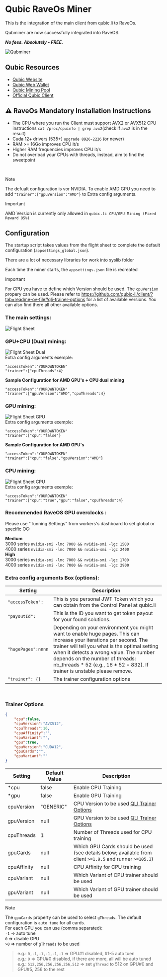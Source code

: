 # Qubic RaveOs Miner
This is the integration of the main client from qubic.li to RaveOs.

Qubminer are now successfully integrated into RaveOS.

***No fees. Absolutely - FREE.***

![Qubminer](/img/Header.png)

## Qubic Resources

- [Qubic Website](https://web.qubic.li/)
- [Qubic Web Wallet](https://wallet.qubic.li/)
- [Qubic Mining Pool](https://app.qubic.li/public/)
- [Official Qubic Client](https://github.com/qubic-li/client?tab=readme-ov-file#download)

## :warning: RaveOs Mandatory Installation Instructions
- The CPU where you run the Client must support AVX2 or AVX512 CPU instructions
`cat /proc/cpuinfo | grep avx2`(check if `avx2` is in the result)
- Cuda 12+ drivers (535+)
`upgrade 8926-2226` (or newer)
- RAM >= 16Go improves CPU it/s
- Higher RAM frequencies improves CPU it/s
- Do not overload your CPUs with threads, instead, aim to find the sweetpoint

<br>

> [!NOTE]
> The defualt configuration is vor NVIDIA. To enable AMD GPU you need to add `"trainer":{"gpuVersion":"AMD"}` to Extra config arguments.

> [!IMPORTANT]
> AMD Version is currently only allowed in `qubic.li CPU/GPU Mining (Fixed Reward 85%)`


## Configuration
The startup script takes values from the flight sheet to complete the default configuration (`appsettings_global.json`).

There are a lot of necessary libraries for work into syslib folder

Each time the miner starts, the `appsettings.json` file is recreated

> [!IMPORTANT]
> For CPU you have to define which Version should be used. The `cpuVersion` propery can be used. Please refer to https://github.com/qubic-li/client/?tab=readme-ov-file#qli-trainer-options for a list of available versions. You can also find there all other available options.

### The main settings:
![Flight Sheet](/img/FlightSheet.png)

### GPU+CPU (Dual) mining:
![Flight Sheet Dual](/img/FlightSheetDual.png)
<br>
Extra config arguments exemple:
```
"accessToken":"YOUROWNTOKEN"
"trainer":{"cpuThreads":4}
```

**Sample Configuration for AMD GPU's + CPU dual mining**
```
"accessToken":"YOUROWNTOKEN"
"trainer":{"gpuVersion":"AMD","cpuThreads":4}
```

### GPU mining:
![Flight Sheet GPU](/img/FlightSheetGPU.png)
<br>
Extra config arguments exemple:
```
"accessToken":"YOUROWNTOKEN"
"trainer":{"cpu":"false"}
```

**Sample Configuration for AMD GPU's**
```
"accessToken":"YOUROWNTOKEN"
"trainer":{"cpu":"false","gpuVersion":"AMD"}
```

### CPU mining:
![Flight Sheet CPU](/img/FlightSheetCPU.png)
<br>
Extra config arguments exemple:
```
"accessToken":"YOUROWNTOKEN"
"trainer":{"cpu":"true","gpu":"false","cpuThreads":4}
```

### Recommended RaveOS GPU overclocks :  

Please use "Tunning Settings" from workers's dashboard to set global or specific OC:

**Medium**  
3000 series ```nvidia-smi -lmc 7000 && nvidia-smi -lgc 1500```  
4000 series ```nvidia-smi -lmc 7000 && nvidia-smi -lgc 2400```  
**High**  
3000 series ```nvidia-smi -lmc 7000 && nvidia-smi -lgc 1700```  
4000 series ```nvidia-smi -lmc 7000 && nvidia-smi -lgc 2900```  


### Extra config arguments Box (options):

| Setting | Description                                                                                                                                                                                                                                  |
| ---- |----------------------------------------------------------------------------------------------------------------------------------------------------------------------------------------------------------------------------------------------|
| ```"accessToken":``` | This is you personal JWT Token which you can obtain from the Control Panel at qubic.li                                                                                                                                                       |
| ```"payoutId":``` | This is the ID you want to get token payout for your found solutions.                                                                                                                                                                        |
| ```"hugePages":nnnn``` | Depending on your environment you might want to enable huge pages. This can increase your iterations per second. The trainer will tell you what is the optimal setting when it detects a wrong value. The number depends on the number of threads: nb_threads * 52 (e.g., 16 * 52 = 832). If trainer is unstable please remove.|
| ```"trainer": {}```  | The trainer configuration options                                                                                                                                                                                                 |

<br>

### Trainer Options

```json
{
	"cpu":false,
	"cpuVersion":"AVX512",
	"cpuThreads":16,
	"cpuAffinity":"",
	"cpuVariant":"",
	"gpu":true,
	"gpuVersion":"CUDA12",
	"gpuCards":"",
	"gpuVariant":""
}
```

|  Setting 	|  Default Value 	|  Description 	|
|---	|---	|---	|
|  *cpu 	|  false	|  Enable CPU Training	|
|  *gpu 	|  false	|  Enable GPU Training	|
|  cpuVersion 	|  "GENERIC"	|  CPU Version to be used [QLI Trainer Options](#qli-trainer-options)	|
|  gpuVersion 	|  null	|  GPU Version to be used [QLI Trainer Options](#qli-trainer-options)	|
|  cpuThreads 	|  1	|  Number of Threads used for CPU training	|
|  gpuCards 	|  null	|  Which GPU Cards should be used (see details below; available from client `>=1.9.5` and runner `>=105.3`)	|
|  cpuAffinity	|  null	|  CPU Affinity for CPU training	|
|  cpuVariant 	|  null	|  Which Variant of CPU trainer should be used	|
|  gpuVariant 	|  null	|  Which Variant of GPU trainer should be used	|

> [!NOTE]
> The `gpuCards` property can be used to select `gThreads`. The default configuration is `auto tune` for all cards.<br>
> For each GPU you can use (comma separated):<br>
> `-1` => auto tune<br>
>  `0` => disable GPU<br>
> `>0` => number of `gThreads` to be used<br>
> >e.g.: `0,-1,-1,-1,-1,-1` => GPU#1 disabled, #1-5 auto tuen<br>
> e.g.: `0` => GPU#0 disabled, if there are more, all will be auto tuned<br>
> e.g.: `512,256,256,256,256,512` => set `gThread` to 512 on GPU#0 and GPU#5, 256 to the rest<br>
